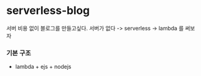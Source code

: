 # serverless-blog
서버 비용 없이 블로그를 만들고싶다. 서버가 없다 -> serverless -> lambda 를 써보자

### 기본 구조
- lambda + ejs + nodejs
